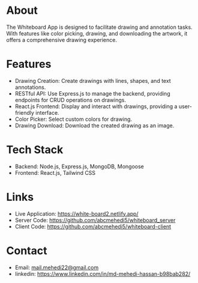 # About
The Whiteboard App is designed to facilitate drawing and annotation tasks. With features like color picking, drawing, and downloading the artwork, it offers a comprehensive drawing experience.

# Features
* Drawing Creation: Create drawings with lines, shapes, and text annotations.
* RESTful API: Use Express.js to manage the backend, providing endpoints for CRUD operations on drawings.
* React.js Frontend: Display and interact with drawings, providing a user-friendly interface.
* Color Picker: Select custom colors for drawing.
* Drawing Download: Download the created drawing as an image.

# Tech Stack
* Backend: Node.js, Express.js, MongoDB, Mongoose
* Frontend: React.js, Tailwind CSS


# Links
* Live Application: https://white-board2.netlify.app/
* Server Code: https://github.com/abcmehedi5/whiteboard_server
* Client Code: https://github.com/abcmehedi5/whiteboard-client

# Contact
* Email: mail.mehedi22@gmail.com
* linkedin: https://www.linkedin.com/in/md-mehedi-hassan-b98bab282/
